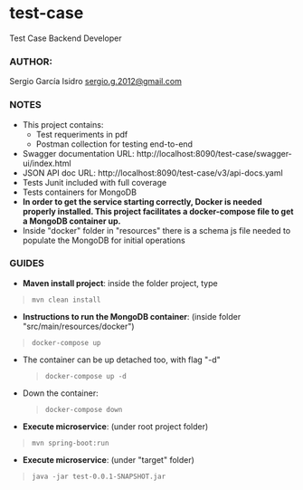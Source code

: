 # test-case

Test Case Backend Developer

### AUTHOR:

Sergio García Isidro <sergio.g.2012@gmail.com>

### NOTES

- This project contains:
    - Test requeriments in pdf
    - Postman collection for testing end-to-end
- Swagger documentation URL: http://localhost:8090/test-case/swagger-ui/index.html
- JSON API doc URL: http://localhost:8090/test-case/v3/api-docs.yaml
- Tests Junit included with full coverage
- Tests containers for MongoDB
- **In order to get the service starting correctly, Docker is needed properly installed.
  This project facilitates a docker-compose file to get a MongoDB container up.**
- Inside "docker" folder in "resources" there is a schema js file needed to populate the MongoDB for initial operations 


### GUIDES

- **Maven install project**: inside the folder project, type

> `mvn clean install`

- **Instructions to run the MongoDB container**: (inside folder "src/main/resources/docker")
> `docker-compose up`

- The container can be up detached too, with flag "-d"
  > `docker-compose up -d`

- Down the container:
  > `docker-compose down`

- **Execute microservice**: (under root project folder)

> `mvn spring-boot:run`

- **Execute microservice**: (under "target" folder)

> `java -jar test-0.0.1-SNAPSHOT.jar`



